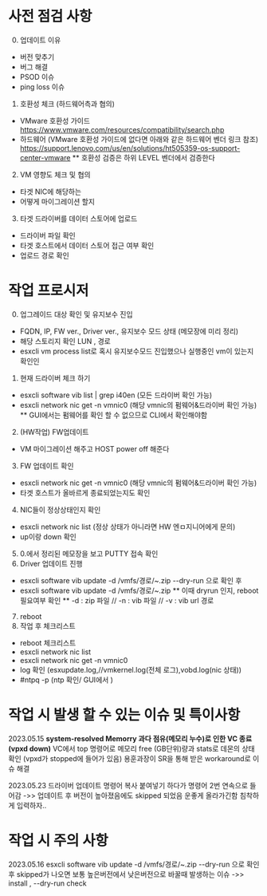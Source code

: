 # 사전 점검 사항
0. 업데이트 이유
  - 버전 맞추기
  - 버그 해결
  - PSOD 이슈
  - ping loss 이슈

1. 호환성 체크 (하드웨어측과 협의)
  - VMware 호환성 가이드
https://www.vmware.com/resources/compatibility/search.php
  - 하드웨어 (VMware 호환성 가이드에 없다면 아래와 같은 하드웨어 벤더 링크 참조)
https://support.lenovo.com/us/en/solutions/ht505359-os-support-center-vmware
** 호환성 검증은 하위 LEVEL 벤더에서 검증한다 

2. VM 영향도 체크 및 협의
  - 타겟 NIC에 해당하는 
  - 어떻게 마이그레이션 할지

3. 타겟 드라이버를 데이터 스토어에 업로드
  - 드라이버 파일 확인
  - 타겟 호스트에서 데이터 스토어 접근 여부 확인
  - 업로드 경로 확인


# 작업 프로시저
0. 업그레이드 대상 확인 및 유지보수 진입
  - FQDN, IP, FW ver., Driver ver., 유지보수 모드 상태 (메모장에 미리 정리)
- 해당 스토리지 확인 LUN , 경로
- esxcli vm process list로 혹시 유지보수모드 진입했으나 실행중인 vm이 있는지 확인인

1. 현재 드라이버 체크 하기
  - esxcli software vib list | grep i40en (모든 드라이버 확인 가능)
  - esxcli network nic get -n vmnic0  (해당 vmnic의 펌웨어&드라이버 확인 가능)
** GUI에서는 펌웨어를 확인 할 수 없으므로 CLI에서 확인해야함


2. (HW작업) FW업데이트 
  - VM 마이그레이션 해주고 HOST power off 해준다

3. FW 업데이트 확인
  - esxcli network nic get -n vmnic0  (해당 vmnic의 펌웨어&드라이버 확인 가능)
  - 타겟 호스트가 올바르게 종료되었는지도 확인

4. NIC들이 정상상태인지 확인
  - esxcli network nic list (정상 상태가 아니라면 HW 엔ㅁ지니어에게 문의)
  - up이랑 down 확인

5. 0.에서 정리된 메모장을 보고 PUTTY 접속 확인
6. Driver 업데이트 진행
  - esxcli software vib update -d /vmfs/경로/~.zip --dry-run 으로 확인 후
  - esxcli software vib update -d /vmfs/경로/~.zip
** 이때 dryrun 인지, reboot 필요여부 확인
** -d : zip 파일 // -n : vib 파일 // -v : vib url 경로

7. reboot 
8. 작업 후 체크리스트
  - reboot 체크리스트
  - esxcli network nic list
  - esxcli network nic get -n vmnic0
  - log 확인 (esxupdate.log,//vmkernel.log(전체 로그),vobd.log(nic 상태))
  - #ntpq -p (ntp 확인/ GUI에서 )

# 작업 시 발생  할 수 있는 이슈 및 특이사항
2023.05.15
**system-resolved Memorry 과다 점유(메모리 누수)로 인한 VC 종료(vpxd down)**
VC에서 top 명령어로 메모리 free (GB단위)량과
stats로 데몬의 상태 확인 (vpxd가 stopped에 들어가 있음)
용훈과장이 SR을 통해 받은 workaround로 이슈 해결

2023.05.23
드라이버 업데이트 명령어 복사 붙여넣기 하다가 명령어 2번 연속으로 들어감
->> 업데이트 후 버전이 높아졌음에도 skipped 되었음
운좋게 올라가긴함 침착하게 입력하자..

# 작업 시 주의 사항
2023.05.16
esxcli software vib update -d /vmfs/경로/~.zip --dry-run 으로 확인 후 skipped가 나오면
보통 높은버전에서 낮은버전으로 바꿀때 발생하는 이슈 ->> install , --dry-run check

